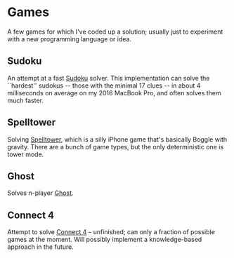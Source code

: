 # Games

A few games for which I've coded up a solution; usually just to experiment with a new programming language or idea.

## Sudoku
An attempt at a fast [Sudoku](https://en.wikipedia.org/wiki/Sudoku) solver. This implementation can solve the ``hardest'' sudokus -- those with the minimal 17 clues -- in about 4 milliseconds on average on my 2016 MacBook Pro, and often solves them much faster.

## Spelltower
Solving [Spelltower](http://spelltower.com/), which is a silly iPhone game that's basically Boggle with gravity. There are a bunch of game types, but the only deterministic one is tower mode.

## Ghost
Solves n-player [Ghost](https://en.wikipedia.org/wiki/Ghost_(game)).

## Connect 4
Attempt to solve [Connect 4](https://en.wikipedia.org/wiki/Connect_Four#Mathematical_solution) – unfinished; can only a fraction of possible games at the moment. Will possibly implement a knowledge-based approach in the future.